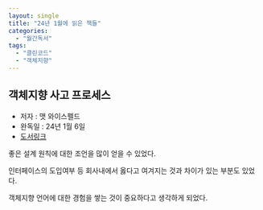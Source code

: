```yaml
---
layout: single
title: "24년 1월에 읽은 책들"
categories:
  - "월간독서"
tags:
  - "클린코드"
  - "객체지향"
---
```


## 객체지향 사고 프로세스

- 저자 : 맷 와이스펠드
- 완독일 : 24년 1월 6일
- [도서링크](https://www.yes24.com/Product/Goods/90688759)

좋은 설계 원칙에 대한 조언을 많이 얻을 수 있었다.

인터페이스의 도입여부 등 회사내에서 옳다고 여겨지는 것과 차이가 있는 부분도 있었다.

객체지향 언어에 대한 경험을 쌓는 것이 중요하다고 생각하게 되었다.
